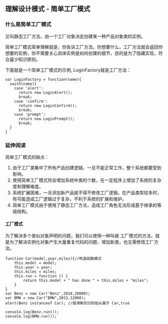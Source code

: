 ## 理解设计模式 - 简单工厂模式

### 什么是简单工厂模式
又叫静态工厂方法，由一个工厂对象决定创建某一种产品对象类的实例。

简单工厂模式简单理解就是，你告诉工厂方法，你想要什么，工厂方法就会返回你想要的实例，你不需要关心具体实例是如何创建的细节，目的是为了隐藏实现，符合最少知识原则。

下面就是一个简单工厂模式的示例, LoginFactory就是工厂方法：
```
var LoginFactory = function(name){
  swith(name){
    case 'alert':
      return new LoginAlert();
      break;
    case 'confirm':
      return new LoginConfirm();
      break;
    case 'prompt':
      return new LoginPrompt();
      break;
  }
}
```


### 延伸阅读

简单工厂模式的缺点：  
1. 由于工厂类集中了所有产品创建逻辑，一旦不能正常工作，整个系统都要受到影响。  
2. 使用简单工厂模式将会增加系统中类的个数，在一定程序上增加了系统的复杂度和理解难度。  
3. 系统扩展困难，一旦添加新产品就不得不修改工厂逻辑，在产品类型较多时，有可能造成工厂逻辑过于复杂，不利于系统的扩展和维护。  
4. 简单工厂模式由于使用了静态工厂方法，造成工厂角色无法形成基于继承的等级结构。  


#### 工厂模式

为了解决多个类似对象声明的问题，我们可以使用一种叫做 工厂模式的方法，就是为了解决实例化对象产生大量重复代码的问题，增加新类，也无需修改工厂方法。

```
function Car(model,year,miles){//构造函数模式
    this.model = model;
    this.year = year;
    this.miles = miles;
    this.run = function () {
        return this.model + " has done " + this.miles + "miles";
    }
}
var Benz = new Car('Benz',2014,20000);
var BMW = new Car("BMW",2013,12000);
alert(Benz instanceof Car); //很清晰的识别他从属于 Car,true

console.log(Benz.run());
console.log(BMW.run());
```